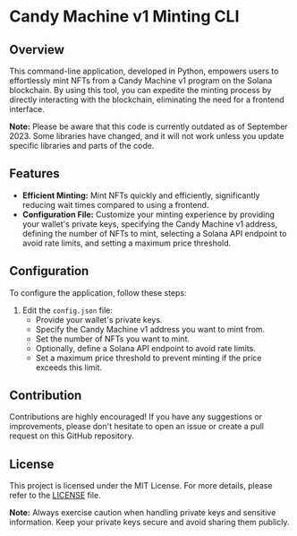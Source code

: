 # Candy Machine v1 Minting CLI

## Overview

This command-line application, developed in Python, empowers users to effortlessly mint NFTs from a Candy Machine v1 program on the Solana blockchain. By using this tool, you can expedite the minting process by directly interacting with the blockchain, eliminating the need for a frontend interface.

**Note:** Please be aware that this code is currently outdated as of September 2023. Some libraries have changed, and it will not work unless you update specific libraries and parts of the code.

## Features

- **Efficient Minting:** Mint NFTs quickly and efficiently, significantly reducing wait times compared to using a frontend.
- **Configuration File:** Customize your minting experience by providing your wallet's private keys, specifying the Candy Machine v1 address, defining the number of NFTs to mint, selecting a Solana API endpoint to avoid rate limits, and setting a maximum price threshold.

## Configuration

To configure the application, follow these steps:

1. Edit the `config.json` file:
   - Provide your wallet's private keys.
   - Specify the Candy Machine v1 address you want to mint from.
   - Set the number of NFTs you want to mint.
   - Optionally, define a Solana API endpoint to avoid rate limits.
   - Set a maximum price threshold to prevent minting if the price exceeds this limit.

## Contribution

Contributions are highly encouraged! If you have any suggestions or improvements, please don't hesitate to open an issue or create a pull request on this GitHub repository.

## License

This project is licensed under the MIT License. For more details, please refer to the [LICENSE](LICENSE) file.

**Note:** Always exercise caution when handling private keys and sensitive information. Keep your private keys secure and avoid sharing them publicly.